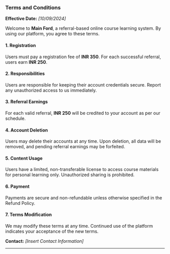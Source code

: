 
### Terms and Conditions

**Effective Date:** _[10/09/2024]_

Welcome to **Main Ford**, a referral-based online course learning system. By using our platform, you agree to these terms.

#### 1. Registration
Users must pay a registration fee of **INR 350**. For each successful referral, users earn **INR 250**.

#### 2. Responsibilities
Users are responsible for keeping their account credentials secure. Report any unauthorized access to us immediately.

#### 3. Referral Earnings
For each valid referral, **INR 250** will be credited to your account as per our schedule.

#### 4. Account Deletion
Users may delete their accounts at any time. Upon deletion, all data will be removed, and pending referral earnings may be forfeited.

#### 5. Content Usage
Users have a limited, non-transferable license to access course materials for personal learning only. Unauthorized sharing is prohibited.

#### 6. Payment
Payments are secure and non-refundable unless otherwise specified in the Refund Policy.

#### 7. Terms Modification
We may modify these terms at any time. Continued use of the platform indicates your acceptance of the new terms.

**Contact:** _[Insert Contact Information]_

---
